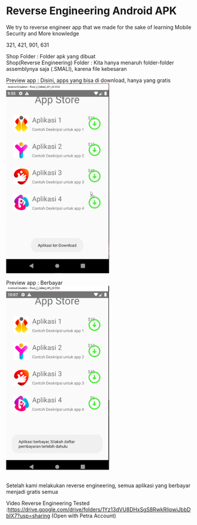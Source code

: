 # Reverse Engineering Android APK
We try to reverse engineer app that we made for the sake of learning Mobile Security and More knowledge

321, 421, 901, 631 </br>

Shop Folder : Folder apk yang dibuat</br>
Shop(Reverse Engineering) Folder : Kita hanya menaruh folder-folder assemblynya saja (.SMALI), karena file kebesaran

Preview app : Disini, apps yang bisa di download, hanya yang gratis</br>
<img src = "https://github.com/andrewcortez1/reverse_engineering/blob/main/preview_images/realApp_Downloaded.PNG" width ="280">

Preview app : Berbayar </br>
<img src = "https://github.com/andrewcortez1/reverse_engineering/blob/main/preview_images/realApp_NotDownloadded.PNG" width ="280">

</br> Setelah kami melakukan reverse engineering, semua aplikasi yang berbayar menjadi gratis semua

Video Reverse Engineering Tested :https://drive.google.com/drive/folders/1Yz13dVU8DHxSgS8RwkRIipwiJbbDbIX7?usp=sharing (Open with Petra Account) 

